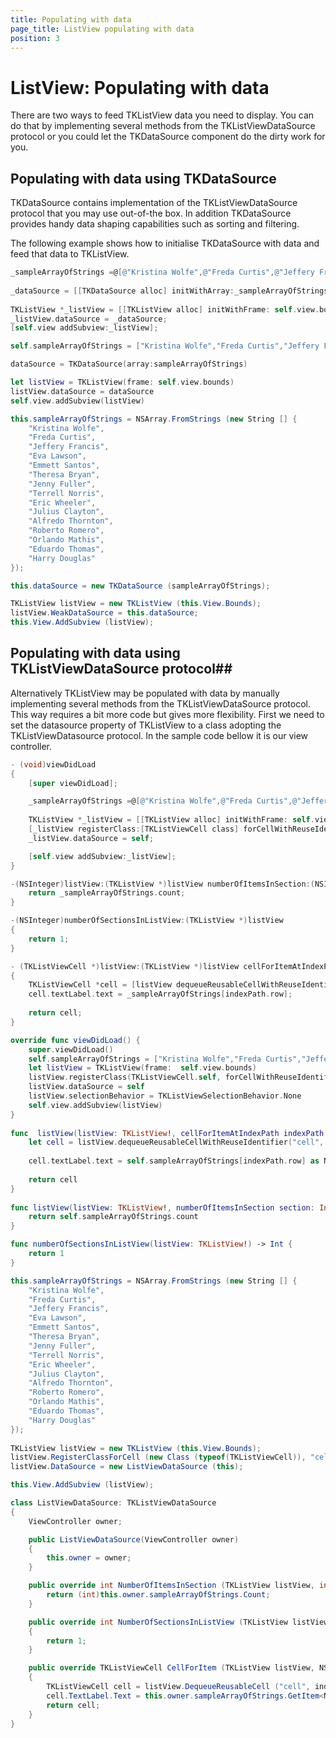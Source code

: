 ```yaml
---
title: Populating with data
page_title: ListView populating with data
position: 3
---
```


# ListView: Populating with data

There are two ways to feed TKListView data you need to display. You can do that by implementing several methods from the TKListViewDataSource protocol or you could let the  TKDataSource component do the dirty work for you. 

## Populating with data using TKDataSource ##
TKDataSource contains implementation of the TKListViewDataSource protocol that you may use out-of-the box. In addition TKDataSource provides handy data shaping capabilities such as sorting and filtering.

The following example shows how to initialise TKDataSource with data and feed that data to TKListView.
```Objective-C
_sampleArrayOfStrings =@[@"Kristina Wolfe",@"Freda Curtis",@"Jeffery Francis",@"Eva Lawson",@"Emmett Santos", @"Theresa	Bryan", @"Jenny Fuller", @"Terrell Norris", @"Eric Wheeler", @"Julius Clayton", @"Alfredo Thornton", @"Roberto Romero",@"Orlando Mathis",@"Eduardo Thomas",@"Harry Douglas"];
    
_dataSource = [[TKDataSource alloc] initWithArray:_sampleArrayOfStrings];
    
TKListView *_listView = [[TKListView alloc] initWithFrame: self.view.bounds];
_listView.dataSource = _dataSource;
[self.view addSubview:_listView];
```
```Swift
self.sampleArrayOfStrings = ["Kristina Wolfe","Freda Curtis","Jeffery Francis","Eva Lawson","Emmett Santos", "Theresa Bryan", "Jenny Fuller", "Terrell Norris", "Eric Wheeler", "Julius Clayton", "Alfredo Thornton", "Roberto Romero","Orlando Mathis","Eduardo Thomas","Harry Douglas"]

dataSource = TKDataSource(array:sampleArrayOfStrings)

let listView = TKListView(frame: self.view.bounds)
listView.dataSource = dataSource
self.view.addSubview(listView)
```
```C#
this.sampleArrayOfStrings = NSArray.FromStrings (new String [] {
	"Kristina Wolfe",
	"Freda Curtis",
	"Jeffery Francis",
	"Eva Lawson",
	"Emmett Santos",
	"Theresa Bryan",
	"Jenny Fuller",
	"Terrell Norris",
	"Eric Wheeler",
	"Julius Clayton",
	"Alfredo Thornton",
	"Roberto Romero",
	"Orlando Mathis",
	"Eduardo Thomas",
	"Harry Douglas"
});

this.dataSource = new TKDataSource (sampleArrayOfStrings);

TKListView listView = new TKListView (this.View.Bounds);
listView.WeakDataSource = this.dataSource;
this.View.AddSubview (listView);
```

## Populating with data using TKListViewDataSource protocol##

Alternatively TKListView may be populated with data by manually implementing several methods from the TKListViewDataSource protocol. This way requires a bit more code but gives more flexibility.
First we need to set the datasource property of TKListView to a class adopting the TKListViewDatasource protocol. In the sample code bellow it is our view controller.

```Objective-C
- (void)viewDidLoad
{
	[super viewDidLoad];

	_sampleArrayOfStrings =@[@"Kristina Wolfe",@"Freda Curtis",@"Jeffery Francis",@"Eva 	Lawson",@"Emmett Santos", @"Theresa	Bryan", @"Jenny Fuller", @"Terrell Norris", 	@"Eric Wheeler", @"Julius Clayton", @"Alfredo Thornton", @"Roberto Romero",@"Orlando 	Mathis",@"Eduardo Thomas",@"Harry Douglas"];
    
	TKListView *_listView = [[TKListView alloc] initWithFrame: self.view.bounds];
	[_listView registerClass:[TKListViewCell class] forCellWithReuseIdentifier:@"cell"];
	_listView.dataSource = self;

	[self.view addSubview:_listView];
}

-(NSInteger)listView:(TKListView *)listView numberOfItemsInSection:(NSInteger)section  {
	return _sampleArrayOfStrings.count;
}

-(NSInteger)numberOfSectionsInListView:(TKListView *)listView
{
	return 1;
}

- (TKListViewCell *)listView:(TKListView *)listView cellForItemAtIndexPath:(NSIndexPath *)indexPath
{
	TKListViewCell *cell = [listView dequeueReusableCellWithReuseIdentifier:@"cell" forIndexPath:indexPath];
	cell.textLabel.text = _sampleArrayOfStrings[indexPath.row];
    
	return cell;
}

```
```Swift
override func viewDidLoad() {
	super.viewDidLoad()
	self.sampleArrayOfStrings = ["Kristina Wolfe","Freda Curtis","Jeffery Francis","Eva Lawson","Emmett Santos", "Theresa Bryan", "Jenny Fuller", "Terrell Norris", "Eric Wheeler", "Julius Clayton", "Alfredo Thornton", "Roberto Romero","Orlando Mathis","Eduardo Thomas","Harry Douglas"]
	let listView = TKListView(frame:  self.view.bounds)
	listView.registerClass(TKListViewCell.self, forCellWithReuseIdentifier: "cell")
	listView.dataSource = self
	listView.selectionBehavior = TKListViewSelectionBehavior.None
	self.view.addSubview(listView)
}
    
func  listView(listView: TKListView!, cellForItemAtIndexPath indexPath: NSIndexPath!) -> TKListViewCell! {
	let cell = listView.dequeueReusableCellWithReuseIdentifier("cell", forIndexPath: indexPath)  as TKListViewCell
        
	cell.textLabel.text = self.sampleArrayOfStrings[indexPath.row] as NSString
        
	return cell
}
    
func listView(listView: TKListView!, numberOfItemsInSection section: Int) -> Int {
	return self.sampleArrayOfStrings.count
}

func numberOfSectionsInListView(listView: TKListView!) -> Int {
	return 1
}
```
```C#
this.sampleArrayOfStrings = NSArray.FromStrings (new String [] { 
	"Kristina Wolfe",
	"Freda Curtis",
	"Jeffery Francis",
	"Eva Lawson",
	"Emmett Santos",
	"Theresa Bryan",
	"Jenny Fuller",
	"Terrell Norris",
	"Eric Wheeler",
	"Julius Clayton",
	"Alfredo Thornton",
	"Roberto Romero",
	"Orlando Mathis",
	"Eduardo Thomas",
	"Harry Douglas"
});
				
TKListView listView = new TKListView (this.View.Bounds);
listView.RegisterClassForCell (new Class (typeof(TKListViewCell)), "cell");
listView.DataSource = new ListViewDataSource (this);

this.View.AddSubview (listView);

class ListViewDataSource: TKListViewDataSource
{
	ViewController owner;

	public ListViewDataSource(ViewController owner)
	{
		this.owner = owner;
	}

	public override int NumberOfItemsInSection (TKListView listView, int section)	{
		return (int)this.owner.sampleArrayOfStrings.Count;
	}

	public override int NumberOfSectionsInListView (TKListView listView)
	{
		return 1;
	}

	public override TKListViewCell CellForItem (TKListView listView, NSIndexPath indexPath)
	{
		TKListViewCell cell = listView.DequeueReusableCell ("cell", indexPath) as TKListViewCell;
		cell.TextLabel.Text = this.owner.sampleArrayOfStrings.GetItem<NSString> ((uint)indexPath.Row);
		return cell;
	}
}
```